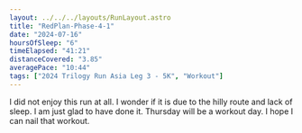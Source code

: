 ```yaml
---
layout: ../../../layouts/RunLayout.astro
title: "RedPlan-Phase-4-1"
date: "2024-07-16"
hoursOfSleep: "6"
timeElapsed: "41:21"
distanceCovered: "3.85"
averagePace: "10:44"
tags: ["2024 Trilogy Run Asia Leg 3 - 5K", "Workout"]
---
```


I did not enjoy this run at all. I wonder if it is due to the hilly route and lack of sleep. I am just glad to have done it. Thursday will be a workout day. I hope I can nail that workout.
